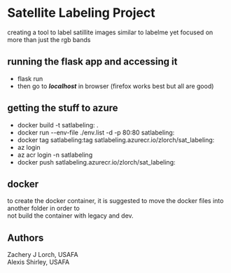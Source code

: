 # **Satellite Labeling Project**  
creating a tool to label satillite images similar to labelme yet focused on more than just the rgb bands  
  
  
## running the flask app and accessing it  
* flask run   
* then go to ***localhost*** in browser (firefox works best but all are good)  
  
## getting the stuff to azure  
* docker build -t satlabeling:<version> .  
* docker run --env-file ./env.list -d -p 80:80 satlabeling:<version> 
* docker tag satlabeling:tag satlabeling.azurecr.io/zlorch/sat_labeling:<version>  
* az login  
* az acr login -n satlabeling  
* docker push satlabeling.azurecr.io/zlorch/sat_labeling:<version>  
## docker
to create the docker container, it is suggested to move the docker files into another folder in order to   
not build the container with legacy and dev. 
## Authors
Zachery J Lorch, USAFA  
Alexis Shirley, USAFA  
